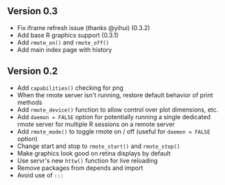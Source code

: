 Version 0.3
----------------------------------------------------------------------

- Fix iframe refresh issue (thanks @yihui) (0.3.2)
- Add base R graphics support (0.3.1)
- Add `rmote_on()` and `rmote_off()`
- Add main index page with history

Version 0.2
----------------------------------------------------------------------

- Add `capabilities()` checking for png
- When the rmote server isn't running, restore default behavior of print methods
- Add `rmote_device()` function to allow control over plot dimensions, etc.
- Add `daemon = FALSE` option for potentially running a single dedicated rmote server for multiple R sessions on a remote server
- Add `rmote_mode()` to toggle rmote on / off (useful for `daemon = FALSE` option)
- Change start and stop to `rmote_start()` and `rmote_stop()`
- Make graphics look good on retina displays by default
- Use servr's new `httw()` function for live reloading
- Remove packages from depends and import
- Avoid use of `:::`
